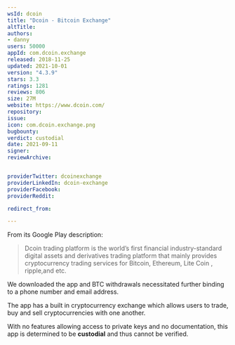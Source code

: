 ```yaml
---
wsId: dcoin
title: "Dcoin - Bitcoin Exchange"
altTitle: 
authors:
- danny
users: 50000
appId: com.dcoin.exchange
released: 2018-11-25
updated: 2021-10-01
version: "4.3.9"
stars: 3.3
ratings: 1281
reviews: 806
size: 27M
website: https://www.dcoin.com/
repository: 
issue: 
icon: com.dcoin.exchange.png
bugbounty: 
verdict: custodial
date: 2021-09-11
signer: 
reviewArchive:


providerTwitter: dcoinexchange
providerLinkedIn: dcoin-exchange
providerFacebook: 
providerReddit: 

redirect_from:

---
```



From its Google Play description:

> Dcoin trading platform is the world’s first financial industry-standard digital assets and derivatives trading platform that mainly provides cryptocurrency trading services for Bitcoin, Ethereum, Lite Coin , ripple,and etc.

We downloaded the app and BTC withdrawals necessitated further binding to a phone number and email address.

The app has a built in cryptocurrency exchange which allows users to trade, buy and sell cryptocurrencies with one another. 

With no features allowing access to private keys and no documentation, this app is determined to be **custodial** and thus cannot be verified.

